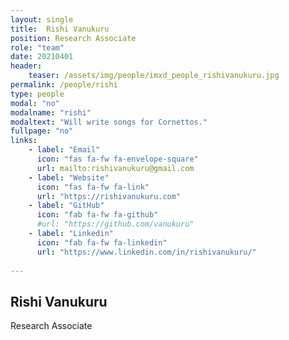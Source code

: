 ```yaml
---
layout: single
title:  Rishi Vanukuru
position: Research Associate
role: "team"
date: 20210401
header:
    teaser: /assets/img/people/imxd_people_rishivanukuru.jpg
permalink: /people/rishi
type: people
modal: "no"
modalname: "rishi"
modaltext: "Will write songs for Cornettos."
fullpage: "no"
links:
    - label: "Email"
      icon: "fas fa-fw fa-envelope-square"
      url: mailto:rishivanukuru@gmail.com
    - label: "Website"
      icon: "fas fa-fw fa-link"
      url: "https://rishivanukuru.com"
    - label: "GitHub"
      icon: "fab fa-fw fa-github"
      #url: "https://github.com/vanukuru"
    - label: "Linkedin"
      icon: "fab fa-fw fa-linkedin"
      url: "https://www.linkedin.com/in/rishivanukuru/"
      
---
```


## Rishi Vanukuru
Research Associate


